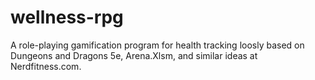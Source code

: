 # wellness-rpg
A role-playing gamification program for health tracking loosly based on Dungeons and Dragons 5e, Arena.Xlsm, and similar ideas at Nerdfitness.com. 
